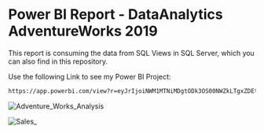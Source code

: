 # Power BI Report - DataAnalytics AdventureWorks 2019

This report is consuming the data from SQL Views in SQL Server, which you can also find in this repository. 

Use the following Link to see my Power BI Project: 
```bash
https://app.powerbi.com/view?r=eyJrIjoiNWM1MTNiMDgtODk3OS00NWZkLTgxZDEtNDZjMGZjZTJlMTRkIiwidCI6IjdjMGMzNmY1LWFmODMtNGMyNC04ODQ0LTk5NjJlMDE2MzcxOSIsImMiOjEwfQ%3D%3D&pageName=ReportSection70ca0e24e15d70ab3812.

```

![Adventure_Works_Analysis](https://user-images.githubusercontent.com/63975528/207407556-2ba3e987-db6d-4ed7-94ca-b8c419352b2e.jpg)

![Sales_](https://user-images.githubusercontent.com/63975528/207457889-22c9ec33-16bf-4a6c-96ec-6c12a2594593.jpg)



